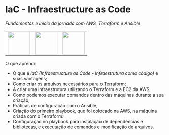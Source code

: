 # IaC - Infraestructure as Code 
*Fundamentos e início da jornada com AWS, Terraform e Ansible*
<table>
  <tr>
     <td>
      <a href="https://aws.amazon.com/pt/?nc2=h_lg"/>
      <img src="https://static-00.iconduck.com/assets.00/aws-icon-1024x1024-runl182z.png" height=70 width=70/>
    </td>
    <td>
    <a href="https://www.terraform.io/"/>
      <img src="https://i.pinimg.com/originals/c7/ad/46/c7ad4682fa6042d1c13f8703ec727ccc.png" height=70 width=70/>
    </td>
    <td>
      <a href="https://www.ansible.com/"/>
      <img src="https://e7.pngegg.com/pngimages/443/653/png-clipart-ansible-g2-technology-group-red-hat-organization-computer-software-magic-circle-miscellaneous-angle-thumbnail.png" height=70 width=70/>
    </td>
  </tr>
  </table>
  
  


O que aprendi:
- O que é _IaC (Infraestructure as Code - Infraestrutura como código)_ e suas vantagens;
- Como criar os arquivos necessários para o Terraform;
- A criar uma infraestrutura utilizando o Terraform e a EC2 da AWS;
- Como podemos executar comandos dentro das máquinas durante a sua criação;
- Práticas de configuração com o Ansible;
- Criação do primeiro playbook, que foi colocado na AWS, na máquina criada com o Terraform:
- Configuração no playbook para instalação de dependências e bibliotecas, e executação de comandos e modificação de arquivos.
